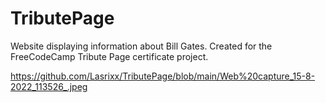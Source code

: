 # TributePage
Website displaying information about Bill Gates. Created for the FreeCodeCamp Tribute Page certificate project.

https://github.com/Lasrixx/TributePage/blob/main/Web%20capture_15-8-2022_113526_.jpeg
